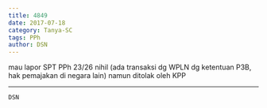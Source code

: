 ```yaml
---
title: 4849
date: 2017-07-18
category: Tanya-SC
tags: PPh
author: DSN
---
```


mau lapor SPT PPh 23/26 nihil (ada transaksi dg WPLN dg ketentuan P3B, hak pemajakan di negara lain) namun ditolak oleh KPP

---



`DSN`
